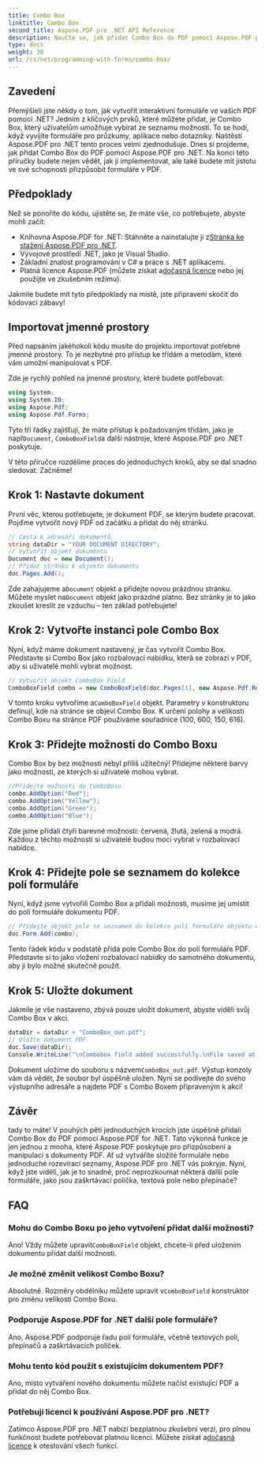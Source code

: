 ```yaml
---
title: Combo Box
linktitle: Combo Box
second_title: Aspose.PDF pro .NET API Reference
description: Naučte se, jak přidat Combo Box do PDF pomocí Aspose.PDF pro .NET. Chcete-li snadno vytvářet interaktivní formuláře PDF, postupujte podle našeho podrobného průvodce.
type: docs
weight: 30
url: /cs/net/programming-with-forms/combo-box/
---
```

## Zavedení

Přemýšleli jste někdy o tom, jak vytvořit interaktivní formuláře ve vašich PDF pomocí .NET? Jedním z klíčových prvků, které můžete přidat, je Combo Box, který uživatelům umožňuje vybírat ze seznamu možností. To se hodí, když vyvíjíte formuláře pro průzkumy, aplikace nebo dotazníky. Naštěstí Aspose.PDF pro .NET tento proces velmi zjednodušuje. Dnes si projdeme, jak přidat Combo Box do PDF pomocí Aspose.PDF pro .NET. Na konci této příručky budete nejen vědět, jak ji implementovat, ale také budete mít jistotu ve své schopnosti přizpůsobit formuláře v PDF.

## Předpoklady

Než se ponoříte do kódu, ujistěte se, že máte vše, co potřebujete, abyste mohli začít:

- Knihovna Aspose.PDF for .NET: Stáhněte a nainstalujte ji z[Stránka ke stažení Aspose.PDF pro .NET](https://releases.aspose.com/pdf/net/).
- Vývojové prostředí .NET, jako je Visual Studio.
- Základní znalost programování v C# a práce s .NET aplikacemi.
-  Platná licence Aspose.PDF (můžete získat a[dočasná licence](https://purchase.aspose.com/temporary-license/) nebo jej použijte ve zkušebním režimu).

Jakmile budete mít tyto předpoklady na místě, jste připraveni skočit do kódovací zábavy!

## Importovat jmenné prostory

Před napsáním jakéhokoli kódu musíte do projektu importovat potřebné jmenné prostory. To je nezbytné pro přístup ke třídám a metodám, které vám umožní manipulovat s PDF.

Zde je rychlý pohled na jmenné prostory, které budete potřebovat:

```csharp
using System;
using System.IO;
using Aspose.Pdf;
using Aspose.Pdf.Forms;
```

 Tyto tři řádky zajišťují, že máte přístup k požadovaným třídám, jako je např`Document`, `ComboBoxField`a další nástroje, které Aspose.PDF pro .NET poskytuje.

V této příručce rozdělíme proces do jednoduchých kroků, aby se dal snadno sledovat. Začněme!

## Krok 1: Nastavte dokument

První věc, kterou potřebujete, je dokument PDF, se kterým budete pracovat. Pojďme vytvořit nový PDF od začátku a přidat do něj stránku.

```csharp
// Cesta k adresáři dokumentů.
string dataDir = "YOUR DOCUMENT DIRECTORY";
// Vytvořit objekt dokumentu
Document doc = new Document();
// Přidat stránku k objektu dokumentu
doc.Pages.Add();
```

 Zde zahajujeme a`Document` objekt a přidejte novou prázdnou stránku. Můžete myslet na`Document` objekt jako prázdné plátno. Bez stránky je to jako zkoušet kreslit ze vzduchu – ten základ potřebujete!

## Krok 2: Vytvořte instanci pole Combo Box

Nyní, když máme dokument nastavený, je čas vytvořit Combo Box. Představte si Combo Box jako rozbalovací nabídku, která se zobrazí v PDF, aby si uživatelé mohli vybrat možnost.

```csharp
// Vytvořit objekt ComboBox Field
ComboBoxField combo = new ComboBoxField(doc.Pages[1], new Aspose.Pdf.Rectangle(100, 600, 150, 616));
```

 V tomto kroku vytvoříme a`ComboBoxField` objekt. Parametry v konstruktoru definují, kde na stránce se objeví Combo Box. K určení polohy a velikosti Combo Boxu na stránce PDF používáme souřadnice (100, 600, 150, 616).

## Krok 3: Přidejte možnosti do Combo Boxu

Combo Box by bez možností nebyl příliš užitečný! Přidejme některé barvy jako možnosti, ze kterých si uživatelé mohou vybrat.

```csharp
//Přidejte možnosti do ComboBoxu
combo.AddOption("Red");
combo.AddOption("Yellow");
combo.AddOption("Green");
combo.AddOption("Blue");
```

Zde jsme přidali čtyři barevné možnosti: červená, žlutá, zelená a modrá. Každou z těchto možností si uživatelé budou moci vybrat v rozbalovací nabídce.

## Krok 4: Přidejte pole se seznamem do kolekce polí formuláře

Nyní, když jsme vytvořili Combo Box a přidali možnosti, musíme jej umístit do polí formuláře dokumentu PDF.

```csharp
// Přidejte objekt pole se seznamem do kolekce polí formuláře objektu dokumentu
doc.Form.Add(combo);
```

Tento řádek kódu v podstatě přidá pole Combo Box do polí formuláře PDF. Představte si to jako vložení rozbalovací nabídky do samotného dokumentu, aby ji bylo možné skutečně použít.

## Krok 5: Uložte dokument

Jakmile je vše nastaveno, zbývá pouze uložit dokument, abyste viděli svůj Combo Box v akci.

```csharp
dataDir = dataDir + "ComboBox_out.pdf";
// Uložte dokument PDF
doc.Save(dataDir);
Console.WriteLine("\nCombobox field added successfully.\nFile saved at " + dataDir);
```

 Dokument uložíme do souboru s názvem`ComboBox_out.pdf`. Výstup konzoly vám dá vědět, že soubor byl úspěšně uložen. Nyní se podívejte do svého výstupního adresáře a najdete PDF s Combo Boxem připraveným k akci!

## Závěr

tady to máte! V pouhých pěti jednoduchých krocích jste úspěšně přidali Combo Box do PDF pomocí Aspose.PDF for .NET. Tato výkonná funkce je jen jednou z mnoha, které Aspose.PDF poskytuje pro přizpůsobení a manipulaci s dokumenty PDF. Ať už vytváříte složité formuláře nebo jednoduché rozevírací seznamy, Aspose.PDF pro .NET vás pokryje. Nyní, když jste viděli, jak je to snadné, proč neprozkoumat některá další pole formuláře, jako jsou zaškrtávací políčka, textová pole nebo přepínače?

## FAQ

### Mohu do Combo Boxu po jeho vytvoření přidat další možnosti?
 Ano! Vždy můžete upravit`ComboBoxField` objekt, chcete-li před uložením dokumentu přidat další možnosti.

### Je možné změnit velikost Combo Boxu?
 Absolutně. Rozměry obdélníku můžete upravit v`ComboBoxField` konstruktor pro změnu velikosti Combo Boxu.

### Podporuje Aspose.PDF for .NET další pole formuláře?
Ano, Aspose.PDF podporuje řadu polí formuláře, včetně textových polí, přepínačů a zaškrtávacích políček.

### Mohu tento kód použít s existujícím dokumentem PDF?
Ano, místo vytváření nového dokumentu můžete načíst existující PDF a přidat do něj Combo Box.

### Potřebuji licenci k používání Aspose.PDF pro .NET?
 Zatímco Aspose.PDF pro .NET nabízí bezplatnou zkušební verzi, pro plnou funkčnost budete potřebovat platnou licenci. Můžete získat a[dočasná licence](https://purchase.aspose.com/temporary-license/) k otestování všech funkcí.